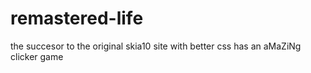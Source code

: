 # remastered-life
the succesor to the original skia10 site with better css
has an aMaZiNg clicker game
